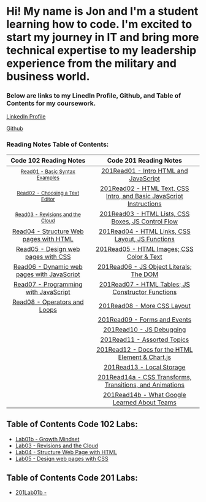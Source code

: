 # Hi! My name is Jon and I'm a student learning how to code.  I'm excited to start my journey in IT and bring more technical expertise to my leadership experience from the military and business world. 

### Below are links to my LinedIn Profile, Github, and Table of Contents for my coursework. 

[LinkedIn Profile](https://www.linkedin.com/in/jon-gitter-a0123485/)

[Github](https://github.com/jon-gitter) 



### Reading Notes Table of Contents:

| **Code 102 Reading Notes** | **Code 201 Reading Notes** |
|:---:|:---:|
| [<font size ="2">Read01 - Basic Syntax Examples</font>](https://jon-gitter.github.io/reading-notes/Read01.md) | [201Read01 - Intro HTML and JavaScript](https://jon-gitter.github.io/reading-notes/201Read01.md) |           
|[<font size ="2">Read02 - Choosing a Text Editor</font>](https://jon-gitter.github.io/reading-notes/Read02.md)|[201Read02 - HTML Text, CSS Intro, and Basic JavaScript Instructions](https://jon-gitter.github.io/reading-notes/201Read02.md)|           
|[<font size ="2">Read03 - Revisions and the Cloud</font>](https://jon-gitter.github.io/reading-notes/Read03.md)|[201Read03 - HTML Lists, CSS Boxes, JS Control Flow](https://jon-gitter.github.io/reading-notes/201Read03.md)|
|[Read04 - Structure Web pages with HTML](https://jon-gitter.github.io/reading-notes/Read04.md)|[201Read04 - HTML Links, CSS Layout, JS Functions](https://jon-gitter.github.io/reading-notes/201Read04.md)|
|[Read05 - Design web pages with CSS](https://jon-gitter.github.io/reading-notes/Read05.md)|[201Read05 - HTML Images; CSS Color & Text](https://jon-gitter.github.io/reading-notes/201Read05.md)|
|[Read06 - Dynamic web pages with JavaScript](https://jon-gitter.github.io/reading-notes/Read06.md)|[201Read06 - JS Object Literals; The DOM ](https://jon-gitter.github.io/reading-notes/201Read06.md)|
|[Read07 - Programming with JavaScript](https://jon-gitter.github.io/reading-notes/Read07.md)|[201Read07 - HTML Tables; JS Constructor Functions](https://jon-gitter.github.io/reading-notes/201Read07.md)|
|[Read08 - Operators and Loops](https://jon-gitter.github.io/reading-notes/Read08.md)|[201Read08 - More CSS Layout](https://jon-gitter.github.io/reading-notes/201Read08.md)|
                                                                                                   |[201Read09 - Forms and Events](https://jon-gitter.github.io/reading-notes/201Read09.md)|
                                                                                                   |[201Read10 - JS Debugging](https://jon-gitter.github.io/reading-notes/201Read10.md)|
                                                                                                   |[201Read11 - Assorted Topics](https://jon-gitter.github.io/reading-notes/201Read11.md)|
                                                                                                   |[201Read12 - Docs for the HTML <canvas> Element & Chart.js](https://jon-gitter.github.io/reading-notes/201Read12.md)|
                                                                                                   |[201Read13 - Local Storage](https://jon-gitter.github.io/reading-notes/201Read13.md)|
                                                                                                   |[201Read14a - CSS Transforms, Transitions, and Animations](https://jon-gitter.github.io/reading-notes/201Read14a.md)|
                                                                                                   |[201Read14b - What Google Learned About Teams](https://jon-gitter.github.io/reading-notes/201Read14b.md)|



## Table of Contents Code 102 Labs:
+ [Lab01b - Growth Mindset](https://jon-gitter.github.io/reading-notes/Lab01b.md)
+ [Lab03 - Revisions and the Cloud](https://jon-gitter.github.io/reading-notes/Lab03.md)
+ [Lab04 - Structure Web Page with HTML](https://jon-gitter.github.io/reading-notes/homepage.html)
+ [Lab05 - Design web pages with CSS](https://jon-gitter.github.io/reading-notes/jonhobby2.html)


## Table of Contents Code 201 Labs:
+ [201Lab01b - ](https://jon-gitter.github.io/reading-notes/201Lab01b.md)




